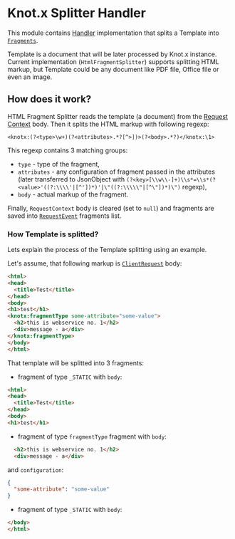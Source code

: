 # Knot.x Splitter Handler
This module contains [Handler](https://vertx.io/docs/apidocs/io/vertx/core/Handler.html)
implementation that splits a Template into [`Fragments`](https://github.com/Knotx/knotx-fragment-api).

Template is a document that will be later processed by Knot.x instance. Current implementation (`HtmlFragmentSplitter`)
supports splitting HTML markup, but Template could be any document like PDF file, Office file or even an image.

## How does it work?
HTML Fragment Splitter reads the template (a document) from the [Request Context](https://github.com/Knotx/knotx-server-http/blob/master/api/docs/asciidoc/dataobjects.adoc#requestcontext)
body. Then it splits the HTML markup with following regexp:
```
<knotx:(?<type>\w+)(?<attributes>.*?[^>])>(?<body>.*?)</knotx:\1>
```
This regexp contains 3 matching groups:
- `type` - type of the fragment,
- `attributes` - any configuration of fragment passed in the attributes (later transferred to JsonObject with `(?<key>[\\w\\-]+)\\s*=\\s*(?<value>'((?:\\\\'|[^'])*)'|\"((?:\\\\\"|[^\"])*)\")` regexp),
- `body` - actual markup of the fragment.

Finally, `RequestContext` body is cleared (set to `null`) and fragments are saved
into [`RequestEvent`](https://github.com/Knotx/knotx-server-http/blob/master/api/docs/asciidoc/dataobjects.adoc#requestevent) fragments list.

### How Template is splitted?
Lets explain the process of the Template splitting using an example.

Let's assume, that following markup is [`ClientRequest`](https://github.com/Knotx/knotx-server-http/blob/master/api/docs/asciidoc/dataobjects.adoc#clientresponse)
body:
```html
<html>
<head>
  <title>Test</title>
</head>
<body>
<h1>test</h1>
<knotx:fragmentType some-attribute="some-value">
  <h2>this is webservice no. 1</h2>
  <div>message - a</div>
</knotx:fragmentType>
</body>
</html>
```

That template will be splitted into 3 fragments:

- fragment of type `_STATIC` with `body`:
```html
<html>
<head>
  <title>Test</title>
</head>
<body>
<h1>test</h1>
```

- fragment of type `fragmentType` fragment with `body`:
```html
  <h2>this is webservice no. 1</h2>
  <div>message - a</div>
```
and `configuration`:
```json
{
  "some-attribute": "some-value"
}
```

- fragment of type `_STATIC` with `body`:
```html
</body>
</html>
```